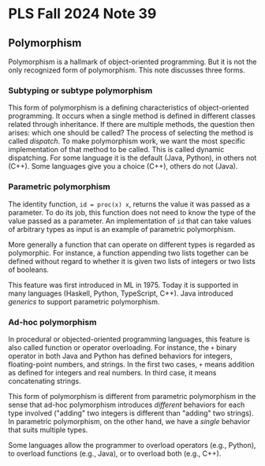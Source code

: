 # PLS Fall 2024 Note 39

## Polymorphism

Polymorphism is a hallmark of object-oriented programming.  But it is not the
only recognized form of polymorphism.  This note discusses three forms.

### Subtyping or subtype polymorphism

This form of polymorphism is a defining characteristics of object-oriented
programming.  It occurs when a single method is defined in different classes
related through inheritance.  If there are multiple methods, the question then
arises: which one should be called?  The process of selecting the method is
called *dispatch*.  To make polymorphism work, we want the most specific 
implementation of that method to be called.  This is called dynamic dispatching.
For some language it is the default (Java, Python), in others not (C++).  Some
languages give you a choice (C++), others do not (Java).

### Parametric polymorphism

The identity function, `id = proc(x) x`, returns the value it was passed as a
parameter.  To do its job, this function does not need to know the type of the
value passed as a parameter.  An implementation of `id` that can take values of
arbitrary types as input is an example of parametric polymorphism.

More generally a function that can operate on different types is regarded as
polymorphic.  For instance, a function appending two lists together can be
defined without regard to whether it is given two lists of integers or two lists
of booleans.

This feature was first introduced in ML in 1975.  Today it is supported in many
languages (Haskell, Python, TypeScript, C++).  Java introduced *generics* to
support parametric polymorphism.

### Ad-hoc polymorphism

In procedural or objected-oriented programming languages, this feature is also
called function or operator overloading.  For instance, the `+` binary operator
in both Java and Python has defined behaviors for integers, floating-point
numbers, and strings.  In the first two cases, `+` means addition as defined for
integers and real numbers.  In third case, it means concatenating strings.

This form of polymorphism is different from parametric polymorphism in the
sense that ad-hoc polymorphism introduces *different* behaviors for each type
involved ("adding" two integers is different than "adding" two strings).  In
parametric polymorphism, on the other hand, we have a *single* behavior that
suits multiple types.

Some languages allow the programmer to overload operators (e.g., Python), to
overload functions (e.g., Java), or to overload both (e.g., C++).
